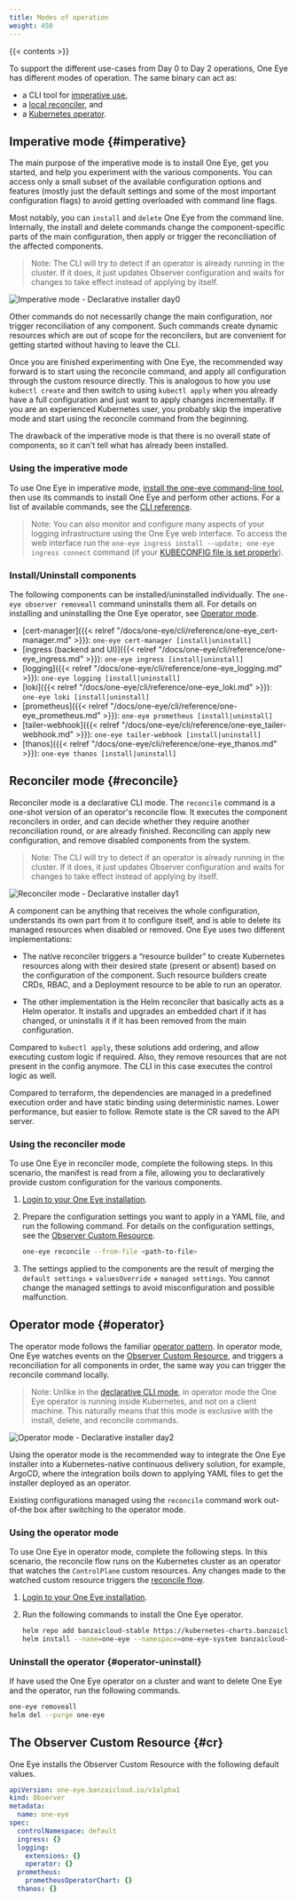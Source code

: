 ```yaml
---
title: Modes of operation
weight: 450
---
```


{{< contents >}}

To support the different use-cases from Day 0 to Day 2 operations, One Eye has different modes of operation. The same binary can act as:

- a CLI tool for [imperative use](#imperative),
- a [local reconciler](#reconcile), and
- a [Kubernetes operator](#operator).

## Imperative mode {#imperative}

The main purpose of the imperative mode is to install One Eye, get you started, and help you experiment with the various components. You can access only a small subset of the available configuration options and features (mostly just the default settings and some of the most important configuration flags) to avoid getting overloaded with command line flags.

Most notably, you can `install` and `delete` One Eye from the command line. Internally, the install and delete commands change the component-specific parts of the main configuration, then apply or trigger the reconciliation of the affected components.

 > Note: The CLI will try to detect if an operator is already running in the cluster. If it does, it just updates Observer configuration and waits for changes to take effect instead of applying by itself. 

![Imperative mode - Declarative installer day0](/img/blog/declarative-installer/day0.png)

Other commands do not necessarily change the main configuration, nor trigger reconciliation of any component. Such commands create dynamic resources which are out of scope for the reconcilers, but are convenient for getting started without having to leave the CLI.

Once you are finished experimenting with One Eye, the recommended way forward is to start using the reconcile command, and apply all configuration through the custom resource directly. This is analogous to how you use `kubectl create` and then switch to using `kubectl apply` when you already have a full configuration and just want to apply changes incrementally. If you are an experienced Kubernetes user, you probably skip the imperative mode and start using the reconcile command from the beginning.

The drawback of the imperative mode is that there is no overall state of components, so it can't tell what has already been installed.

### Using the imperative mode

To use One Eye in imperative mode, [install the one-eye command-line tool](../cli/install/), then use its commands to install One Eye and perform other actions. For a list of available commands, see the [CLI reference](../cli/reference/).

> Note: You can also monitor and configure many aspects of your logging infrastructure using the One Eye web interface. To access the web interface run the `one-eye ingress install --update; one-eye ingress connect` command (if your [KUBECONFIG file is set properly](../cli/login/)).

### Install/Uninstall components

The following components can be installed/uninstalled individually. The `one-eye observer removeall` command uninstalls them all. For details on installing and uninstalling the One Eye operator, see [Operator mode](#operator).

- [cert-manager]({{< relref "/docs/one-eye/cli/reference/one-eye_cert-manager.md" >}}): `one-eye cert-manager [install|uninstall]`
- [ingress (backend and UI)]({{< relref "/docs/one-eye/cli/reference/one-eye_ingress.md" >}}): `one-eye ingress [install|uninstall]`
- [logging]({{< relref "/docs/one-eye/cli/reference/one-eye_logging.md" >}}): `one-eye logging [install|uninstall]`
- [loki]({{< relref "/docs/one-eye/cli/reference/one-eye_loki.md" >}}): `one-eye loki [install|uninstall]`
- [prometheus]({{< relref "/docs/one-eye/cli/reference/one-eye_prometheus.md" >}}): `one-eye prometheus [install|uninstall]`
- [tailer-webhook]({{< relref "/docs/one-eye/cli/reference/one-eye_tailer-webhook.md" >}}): `one-eye tailer-webhook [install|uninstall]`
- [thanos]({{< relref "/docs/one-eye/cli/reference/one-eye_thanos.md" >}}): `one-eye thanos [install|uninstall]`

## Reconciler mode {#reconcile}

Reconciler mode is a declarative CLI mode. The `reconcile` command is a one-shot version of an operator's reconcile flow. It executes the component reconcilers in order, and can decide whether they require another reconciliation round, or are already finished. Reconciling can apply new configuration, and remove disabled components from the system.

 > Note: The CLI will try to detect if an operator is already running in the cluster. If it does, it just updates Observer configuration and waits for changes to take effect instead of applying by itself. 

![Reconciler mode - Declarative installer day1](/img/blog/declarative-installer/day1.png)

A component can be anything that receives the whole configuration, understands its own part from it to configure itself, and is able to delete its managed resources when disabled or removed. One Eye uses two different implementations:

- The native reconciler triggers a “resource builder” to create Kubernetes resources along with their desired state (present or absent) based on the configuration of the component. Such resource builders create CRDs, RBAC, and a Deployment resource to be able to run an operator.

- The other implementation is the Helm reconciler that basically acts as a Helm operator. It installs and upgrades an embedded chart if it has changed, or uninstalls it if it has been removed from the main configuration.

Compared to `kubectl apply`, these solutions add ordering, and allow executing custom logic if required. Also, they remove resources that are not present in the config anymore. The CLI in this case executes the control logic as well.

Compared to terraform, the dependencies are managed in a predefined execution order and have static binding using deterministic names. Lower performance, but easier to follow. Remote state is the CR saved to the API server.

### Using the reconciler mode

To use One Eye in reconciler mode, complete the following steps. In this scenario, the manifest is read from a file, allowing you to declaratively provide custom configuration for the various components.

1. [Login to your One Eye installation](../cli/login/).
1. Prepare the configuration settings you want to apply in a YAML file, and run the following command. For details on the configuration settings, see the [Observer Custom Resource](#cr).

    ```bash
    one-eye reconcile --from-file <path-to-file>
    ```

1. The settings applied to the components are the result of merging the `default settings` + `valuesOverride` + `managed settings`. You cannot change the managed settings to avoid misconfiguration and possible malfunction.

## Operator mode {#operator}

The operator mode follows the familiar [operator pattern](https://kubernetes.io/docs/concepts/extend-kubernetes/operator/). In operator mode, One Eye watches events on the [Observer Custom Resource](#cr), and triggers a reconciliation for all components in order, the same way you can trigger the reconcile command locally.

> Note: Unlike in the [declarative CLI mode](#reconcile), in operator mode the One Eye operator is running inside Kubernetes, and not on a client machine. This naturally means that this mode is exclusive with the install, delete, and reconcile commands.

![Operator mode - Declarative installer day2](/img/blog/declarative-installer/day2.png)

Using the operator mode is the recommended way to integrate the One Eye installer into a Kubernetes-native continuous delivery solution, for example, ArgoCD, where the integration boils down to applying YAML files to get the installer deployed as an operator.

Existing configurations managed using the `reconcile` command work out-of-the box after switching to the operator mode.

### Using the operator mode

To use One Eye in operator mode, complete the following steps. In this scenario, the reconcile flow runs on the Kubernetes cluster as an operator that watches the `ControlPlane` custom resources. Any changes made to the watched custom resource triggers the [reconcile flow](#reconcile).

1. [Login to your One Eye installation](../cli/login/).
1. Run the following commands to install the One Eye operator.

    ```bash
    helm repo add banzaicloud-stable https://kubernetes-charts.banzaicloud.com/
    helm install --name=one-eye --namespace=one-eye-system banzaicloud-stable/one-eye
    ```

### Uninstall the operator {#operator-uninstall}

If have used the One Eye operator on a cluster and want to delete One Eye and the operator, run the following commands.

```bash
one-eye removeall
helm del --purge one-eye
```

## The Observer Custom Resource {#cr}

One Eye installs the Observer Custom Resource with the following default values.

```yaml
apiVersion: one-eye.banzaicloud.io/v1alpha1
kind: Observer
metadata:
  name: one-eye
spec:
  controlNamespace: default
  ingress: {}
  logging:
    extensions: {}
    operator: {}
  prometheus:
    prometheusOperatorChart: {}
  thanos: {}
```
